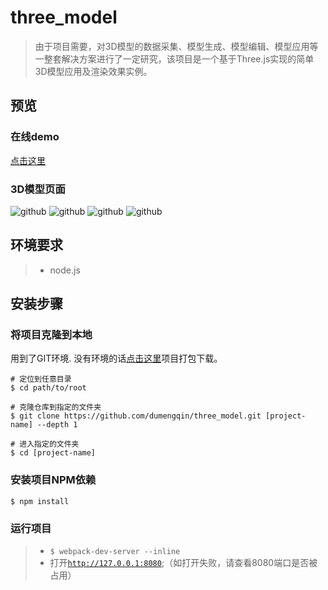 # three_model
> 由于项目需要，对3D模型的数据采集、模型生成、模型编辑、模型应用等一整套解决方案进行了一定研究，该项目是一个基于Three.js实现的简单3D模型应用及渲染效果实例。

## 预览
### 在线demo
[点击这里](http://p2l6ghssy.bkt.clouddn.com/demo/three_model/index.html)

### 3D模型页面
![github](http://p2l6ghssy.bkt.clouddn.com/demo/three_model/screenshot_model_1.jpg "github") 
![github](http://p2l6ghssy.bkt.clouddn.com/demo/three_model/screenshot_model_2.jpg "github")
![github](http://p2l6ghssy.bkt.clouddn.com/demo/three_model/screenshot_model_3.jpg "github") 
![github](http://p2l6ghssy.bkt.clouddn.com/demo/three_model/screenshot_model_4.jpg "github") 


## 环境要求
> * node.js

## 安装步骤
### 将项目克隆到本地
用到了GIT环境. 没有环境的话[点击这里](https://github.com/dumengqin/three_model/archive/master.zip)项目打包下载。 
   
    # 定位到任意目录
	$ cd path/to/root

	# 克隆仓库到指定的文件夹
	$ git clone https://github.com/dumengqin/three_model.git [project-name] --depth 1

	# 进入指定的文件夹
	$ cd [project-name]

### 安装项目NPM依赖
`$ npm install`

### 运行项目
> * `$ webpack-dev-server --inline`
> * 打开[`http://127.0.0.1:8080`](http://127.0.0.1:8080);（如打开失败，请查看8080端口是否被占用）
		
